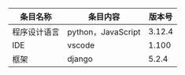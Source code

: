 | 条目名称     | 条目内容           | 版本号 |
| ------------ | ------------------ | ------ |
| 程序设计语言 | python，JavaScript | 3.12.4 |
| IDE          | vscode             | 1.100  |
| 框架         | django             | 5.2.4  |
